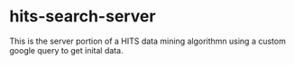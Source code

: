hits-search-server
==================

This is the server portion of a HITS data mining algorithmn using a custom google query to get inital data.

